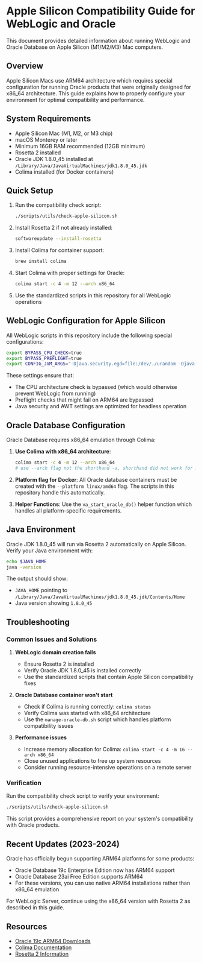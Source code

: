 # Apple Silicon Compatibility Guide for WebLogic and Oracle

This document provides detailed information about running WebLogic and Oracle Database on Apple Silicon (M1/M2/M3) Mac computers.

## Overview

Apple Silicon Macs use ARM64 architecture which requires special configuration for running Oracle products that were originally designed for x86_64 architecture. This guide explains how to properly configure your environment for optimal compatibility and performance.

## System Requirements

- Apple Silicon Mac (M1, M2, or M3 chip)
- macOS Monterey or later
- Minimum 16GB RAM recommended (12GB minimum)
- Rosetta 2 installed
- Oracle JDK 1.8.0_45 installed at `/Library/Java/JavaVirtualMachines/jdk1.8.0_45.jdk`
- Colima installed (for Docker containers)

## Quick Setup

1. Run the compatibility check script:
   ```bash
   ./scripts/utils/check-apple-silicon.sh
   ```

2. Install Rosetta 2 if not already installed:
   ```bash
   softwareupdate --install-rosetta
   ```

3. Install Colima for container support:
   ```bash
   brew install colima
   ```

4. Start Colima with proper settings for Oracle:
   ```bash
   colima start -c 4 -m 12 --arch x86_64
   ```

5. Use the standardized scripts in this repository for all WebLogic operations

## WebLogic Configuration for Apple Silicon

All WebLogic scripts in this repository include the following special configurations:

```bash
export BYPASS_CPU_CHECK=true
export BYPASS_PREFLIGHT=true
export CONFIG_JVM_ARGS="-Djava.security.egd=file:/dev/./urandom -Djava.awt.headless=true"
```

These settings ensure that:
- The CPU architecture check is bypassed (which would otherwise prevent WebLogic from running)
- Preflight checks that might fail on ARM64 are bypassed
- Java security and AWT settings are optimized for headless operation

## Oracle Database Configuration

Oracle Database requires x86_64 emulation through Colima:

1. **Use Colima with x86_64 architecture**:
   ```bash
   colima start -c 4 -m 12 --arch x86_64
   # use --arch flag not the shorthand -a, shorthand did not work for me
   ```

2. **Platform flag for Docker**:
   All Oracle database containers must be created with the `--platform linux/amd64` flag. The scripts in this repository handle this automatically.

3. **Helper Functions**:
   Use the `va_start_oracle_db()` helper function which handles all platform-specific requirements.

## Java Environment

Oracle JDK 1.8.0_45 will run via Rosetta 2 automatically on Apple Silicon. Verify your Java environment with:

```bash
echo $JAVA_HOME
java -version
```

The output should show:
- `JAVA_HOME` pointing to `/Library/Java/JavaVirtualMachines/jdk1.8.0_45.jdk/Contents/Home`
- Java version showing `1.8.0_45`

## Troubleshooting

### Common Issues and Solutions

1. **WebLogic domain creation fails**
   - Ensure Rosetta 2 is installed
   - Verify Oracle JDK 1.8.0_45 is installed correctly
   - Use the standardized scripts that contain Apple Silicon compatibility fixes

2. **Oracle Database container won't start**
   - Check if Colima is running correctly: `colima status`
   - Verify Colima was started with x86_64 architecture
   - Use the `manage-oracle-db.sh` script which handles platform compatibility issues

3. **Performance issues**
   - Increase memory allocation for Colima: `colima start -c 4 -m 16 --arch x86_64`
   - Close unused applications to free up system resources
   - Consider running resource-intensive operations on a remote server

### Verification

Run the compatibility check script to verify your environment:

```bash
./scripts/utils/check-apple-silicon.sh
```

This script provides a comprehensive report on your system's compatibility with Oracle products.

## Recent Updates (2023-2024)

Oracle has officially begun supporting ARM64 platforms for some products:

- Oracle Database 19c Enterprise Edition now has ARM64 support
- Oracle Database 23ai Free Edition supports ARM64
- For these versions, you can use native ARM64 installations rather than x86_64 emulation

For WebLogic Server, continue using the x86_64 version with Rosetta 2 as described in this guide.

## Resources

- [Oracle 19c ARM64 Downloads](https://www.oracle.com/database/technologies/oracle19c-linux-arm64-downloads.html)
- [Colima Documentation](https://github.com/abiosoft/colima)
- [Rosetta 2 Information](https://support.apple.com/en-us/HT211861)
